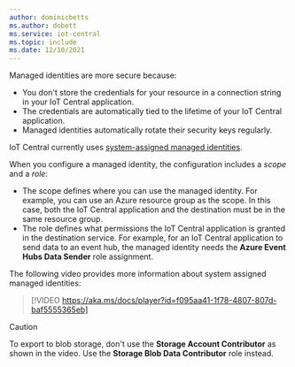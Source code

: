 ```yaml
---
author: dominicbetts
ms.author: dobett
ms.service: iot-central
ms.topic: include
ms.date: 12/10/2021
---
```


Managed identities are more secure because:

- You don't store the credentials for your resource in a connection string in your IoT Central application.
- The credentials are automatically tied to the lifetime of your IoT Central application.
- Managed identities automatically rotate their security keys regularly.

IoT Central currently uses [system-assigned managed identities](../articles/active-directory/managed-identities-azure-resources/overview.md#managed-identity-types).

When you configure a managed identity, the configuration includes a *scope* and a *role*:

- The scope defines where you can use the managed identity. For example, you can use an Azure resource group as the scope. In this case, both the IoT Central application and the destination must be in the same resource group.
- The role defines what permissions the IoT Central application is granted in the destination service. For example, for an IoT Central application to send data to an event hub, the managed identity needs the **Azure Event Hubs Data Sender** role assignment.

The following video provides more information about system assigned managed identities:

> [!VIDEO https://aka.ms/docs/player?id=f095aa41-1f78-4807-807d-baf5555365eb]

> [!CAUTION]
> To export to blob storage, don't use the **Storage Account Contributor** as shown in the video. Use the **Storage Blob Data Contributor** role instead.
